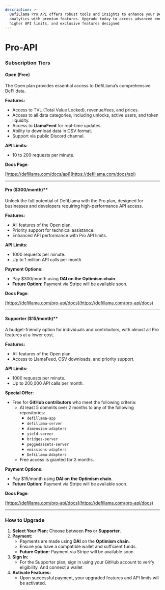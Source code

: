 ```yaml
---
description: >-
  DefiLlama Pro API offers robust tools and insights to enhance your DeFi
  analytics with premium features. Upgrade today to access advanced endpoints,
  higher API limits, and exclusive features designed
---
```


# Pro-API

### **Subscription Tiers**

#### **Open** (Free)

The Open plan provides essential access to DefiLlama’s comprehensive DeFi data.

**Features:**

* Access to TVL (Total Value Locked), revenue/fees, and prices.
* Access to all data categories, including unlocks, active users, and token liquidity.
* Access to **LlamaFeed** for real-time updates.
* Ability to download data in CSV format.
* Support via public Discord channel.

**API Limits:**

* 10 to 200 requests per minute.

**Docs Page**:

&#x20;[https://defillama.com/docs/api](https://defillama.com/docs/api)

***

#### **Pro** ($300/month)\*\*

Unlock the full potential of DefiLlama with the Pro plan, designed for businesses and developers requiring high-performance API access.

**Features:**

* All features of the Open plan.
* Priority support for technical assistance.
* Enhanced API performance with Pro API limits.

**API Limits:**

* 1000 requests per minute.
* Up to 1 million API calls per month.

**Payment Options:**

* Pay $300/month using **DAI on the Optimism chain**.
* **Future Option:** Payment via Stripe will be available soon.

**Docs Page**:

&#x20;[https://defillama.com/pro-api/docs](https://defillama.com/pro-api/docs)

***

#### **Supporter** ($15/month)\*\*

A budget-friendly option for individuals and contributors, with almost all Pro features at a lower cost.

**Features:**

* All features of the Open plan.
* Access to LlamaFeed, CSV downloads, and priority support.

**API Limits:**

* 1000 requests per minute.
* Up to 200,000 API calls per month.

**Special Offer:**

* Free for **GitHub contributors** who meet the following criteria:
  * At least 5 commits over 2 months to any of the following repositories:
    * `defillama-app`
    * `defillama-server`
    * `dimension-adapters`
    * `yield-server`
    * `bridges-server`
    * `peggedassets-server`
    * `emissions-adapters`
    * `DefiLlama-Adapters`
  * Free access is granted for 3 months.

**Payment Options:**

* Pay $15/month using **DAI on the Optimism chain**.
* **Future Option:** Payment via Stripe will be available soon.

**Docs Page**:

&#x20;[https://defillama.com/pro-api/docs](https://defillama.com/pro-api/docs)

***

### **How to Upgrade**

1. **Select Your Plan:** Choose between **Pro** or **Supporter**.
2. **Payment:**
   * Payments are made using **DAI** on the **Optimism chain**.
   * Ensure you have a compatible wallet and sufficient funds.
   * **Future Option:** Payment via Stripe will be available soon.
3. **Sign In:**
   * For the Supporter plan, sign in using your GitHub account to verify eligibility. And connect a wallet
4. **Activate Features:**
   * Upon successful payment, your upgraded features and API limits will be activated.
